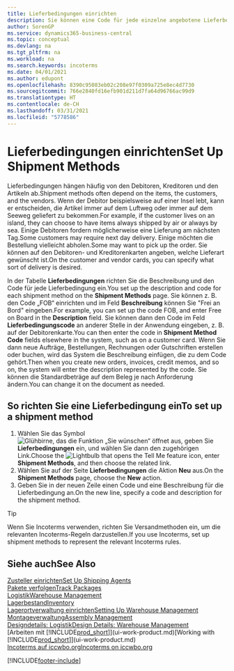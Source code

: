 ```yaml
---
title: Lieferbedingungen einrichten
description: Sie können eine Code für jede einzelne angebotene Lieferbedingungen einrichten, wie auch die Informationen dazu angeben und die Informationen dazu eingeben.e können Sie einen Code für jeden Zusteller anlegen und Informationen dazu eingeben.
author: SorenGP
ms.service: dynamics365-business-central
ms.topic: conceptual
ms.devlang: na
ms.tgt_pltfrm: na
ms.workload: na
ms.search.keywords: incoterms
ms.date: 04/01/2021
ms.author: edupont
ms.openlocfilehash: 8390c95083eb02c208e97f0309a725e8ec4d7730
ms.sourcegitcommit: 766e2840fd16efb901d211d7fa64d96766ac99d9
ms.translationtype: HT
ms.contentlocale: de-CH
ms.lasthandoff: 03/31/2021
ms.locfileid: "5778586"
---
```

# <a name="set-up-shipment-methods"></a><span data-ttu-id="ddca1-103">Lieferbedingungen einrichten</span><span class="sxs-lookup"><span data-stu-id="ddca1-103">Set Up Shipment Methods</span></span>

<span data-ttu-id="ddca1-104">Lieferbedingungen hängen häufig von den Debitoren, Kreditoren und den Artikeln ab.</span><span class="sxs-lookup"><span data-stu-id="ddca1-104">Shipment methods often depend on the items, the customers, and the vendors.</span></span> <span data-ttu-id="ddca1-105">Wenn der Debitor beispielsweise auf einer Insel lebt, kann er entscheiden, die Artikel immer auf dem Luftweg oder immer auf dem Seeweg geliefert zu bekommen.</span><span class="sxs-lookup"><span data-stu-id="ddca1-105">For example, if the customer lives on an island, they can choose to have items always shipped by air or always by sea.</span></span> <span data-ttu-id="ddca1-106">Einige Debitoren fordern möglicherweise eine Lieferung am nächsten Tag.</span><span class="sxs-lookup"><span data-stu-id="ddca1-106">Some customers may require next day delivery.</span></span> <span data-ttu-id="ddca1-107">Einige möchten die Bestellung vielleicht abholen.</span><span class="sxs-lookup"><span data-stu-id="ddca1-107">Some may want to pick up the order.</span></span> <span data-ttu-id="ddca1-108">Sie können auf den Debitoren- und Kreditorenkarten angeben, welche Lieferart gewünscht ist.</span><span class="sxs-lookup"><span data-stu-id="ddca1-108">On the customer and vendor cards, you can specify what sort of delivery is desired.</span></span>

<span data-ttu-id="ddca1-109">In der Tabelle **Lieferbedingungen** richten Sie die Beschreibung und den Code für jede Lieferbedingung ein.</span><span class="sxs-lookup"><span data-stu-id="ddca1-109">You set up the description and code for each shipment method on the **Shipment Methods** page.</span></span> <span data-ttu-id="ddca1-110">Sie können z. B. den Code „FOB“ einrichten und im Feld **Beschreibung** können Sie "Frei an Bord" eingeben.</span><span class="sxs-lookup"><span data-stu-id="ddca1-110">For example, you can set up the code FOB, and enter Free on Board in the **Description** field.</span></span> <span data-ttu-id="ddca1-111">Sie können dann den Code im Feld **Lieferbedingungscode** an anderer Stelle in der Anwendung eingeben, z. B. auf der Debitorenkarte.</span><span class="sxs-lookup"><span data-stu-id="ddca1-111">You can then enter the code in **Shipment Method Code** fields elsewhere in the system, such as on a customer card.</span></span> <span data-ttu-id="ddca1-112">Wenn Sie dann neue Aufträge, Bestellungen, Rechnungen oder Gutschriften erstellen oder buchen, wird das System die Beschreibung einfügen, die zu dem Code gehört.</span><span class="sxs-lookup"><span data-stu-id="ddca1-112">Then when you create new orders, invoices, credit memos, and so on, the system will enter the description represented by the code.</span></span> <span data-ttu-id="ddca1-113">Sie können die Standardbeträge auf dem Beleg je nach Anforderung ändern.</span><span class="sxs-lookup"><span data-stu-id="ddca1-113">You can change it on the document as needed.</span></span>

## <a name="to-set-up-a-shipment-method"></a><span data-ttu-id="ddca1-114">So richten Sie eine Lieferbedingung ein</span><span class="sxs-lookup"><span data-stu-id="ddca1-114">To set up a shipment method</span></span>

1. <span data-ttu-id="ddca1-115">Wählen Sie das Symbol ![Glühbirne, das die Funktion „Sie wünschen“ öffnet](media/ui-search/search_small.png "Tell me-Funktion") aus, geben Sie **Lieferbedingungen** ein, und wählen Sie dann den zugehörigen Link.</span><span class="sxs-lookup"><span data-stu-id="ddca1-115">Choose the ![Lightbulb that opens the Tell Me feature](media/ui-search/search_small.png "Tell me what you want to do") icon, enter **Shipment Methods**, and then choose the related link.</span></span>
2. <span data-ttu-id="ddca1-116">Wählen Sie auf der Seite **Lieferbedingungen** die Aktion **Neu** aus.</span><span class="sxs-lookup"><span data-stu-id="ddca1-116">On the **Shipment Methods** page, choose the **New** action.</span></span>
3. <span data-ttu-id="ddca1-117">Geben Sie in der neuen Zeile einen Code und eine Beschreibung für die Lieferbedingung an.</span><span class="sxs-lookup"><span data-stu-id="ddca1-117">On the new line, specify a code and description for the shipment method.</span></span>

> [!TIP]
> <span data-ttu-id="ddca1-118">Wenn Sie Incoterms verwenden, richten Sie Versandmethoden ein, um die relevanten Incoterms-Regeln darzustellen.</span><span class="sxs-lookup"><span data-stu-id="ddca1-118">If you use Incoterms, set up shipment methods to represent the relevant Incoterms rules.</span></span>  

## <a name="see-also"></a><span data-ttu-id="ddca1-119">Siehe auch</span><span class="sxs-lookup"><span data-stu-id="ddca1-119">See Also</span></span>

[<span data-ttu-id="ddca1-120">Zusteller einrichten</span><span class="sxs-lookup"><span data-stu-id="ddca1-120">Set Up Shipping Agents</span></span>](sales-how-to-set-up-shipping-agents.md)  
[<span data-ttu-id="ddca1-121">Pakete verfolgen</span><span class="sxs-lookup"><span data-stu-id="ddca1-121">Track Packages</span></span>](sales-how-track-packages.md)  
[<span data-ttu-id="ddca1-122">Logistik</span><span class="sxs-lookup"><span data-stu-id="ddca1-122">Warehouse Management</span></span>](warehouse-manage-warehouse.md)  
[<span data-ttu-id="ddca1-123">Lagerbestand</span><span class="sxs-lookup"><span data-stu-id="ddca1-123">Inventory</span></span>](inventory-manage-inventory.md)  
[<span data-ttu-id="ddca1-124">Lagerortverwaltung einrichten</span><span class="sxs-lookup"><span data-stu-id="ddca1-124">Setting Up Warehouse Management</span></span>](warehouse-setup-warehouse.md)  
[<span data-ttu-id="ddca1-125">Montageverwaltung</span><span class="sxs-lookup"><span data-stu-id="ddca1-125">Assembly Management</span></span>](assembly-assemble-items.md)  
[<span data-ttu-id="ddca1-126">Designdetails: Logistik</span><span class="sxs-lookup"><span data-stu-id="ddca1-126">Design Details: Warehouse Management</span></span>](design-details-warehouse-management.md)  
<span data-ttu-id="ddca1-127">[Arbeiten mit [!INCLUDE[prod_short](includes/prod_short.md)]](ui-work-product.md)</span><span class="sxs-lookup"><span data-stu-id="ddca1-127">[Working with [!INCLUDE[prod_short](includes/prod_short.md)]](ui-work-product.md)</span></span>  
[<span data-ttu-id="ddca1-128">Incoterms auf iccwbo.org</span><span class="sxs-lookup"><span data-stu-id="ddca1-128">Incoterms on iccwbo.org</span></span>](https://iccwbo.org/resources-for-business/incoterms-rules)  

[!INCLUDE[footer-include](includes/footer-banner.md)]